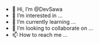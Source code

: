 - 👋 Hi, I’m @DevSawa
- 👀 I’m interested in ...
- 🌱 I’m currently learning ...
- 💞️ I’m looking to collaborate on ...
- 📫 How to reach me ...

<!---
DevSawa/DevSawa is a ✨ special ✨ repository because its `README.md` (this file) appears on your GitHub profile.
You can click the Preview link to take a look at your changes.
--->
